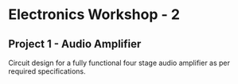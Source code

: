 # Electronics Workshop - 2

## Project 1 - Audio Amplifier

Circuit design for a fully functional four stage audio amplifier as per required specifications.



